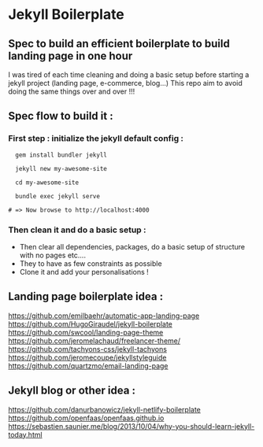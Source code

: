 # Jekyll Boilerplate

## Spec to build an efficient boilerplate to build landing page in one hour
I was tired of each time cleaning and doing a basic setup before starting a jekyll project (landing page, e-commerce, blog...)
This repo aim to avoid doing the same things over and over !!!

## Spec flow to build it :

### First step : initialize the jekyll default config : 
```
  gem install bundler jekyll

  jekyll new my-awesome-site

  cd my-awesome-site

  bundle exec jekyll serve

# => Now browse to http://localhost:4000
```
###  Then clean it and do a basic setup :

- Then clear all dependencies, packages, do a basic setup of structure with no pages etc....
- They to have as few constraints as possible 
- Clone it and add your personalisations !

## Landing page boilerplate idea :
https://github.com/emilbaehr/automatic-app-landing-page
</br>
https://github.com/HugoGiraudel/jekyll-boilerplate
</br>
https://github.com/swcool/landing-page-theme
</br>
https://github.com/jeromelachaud/freelancer-theme/
</br>
https://github.com/tachyons-css/jekyll-tachyons
</br>
https://github.com/jeromecoupe/jekyllstyleguide
</br>
https://github.com/quartzmo/email-landing-page

## Jekyll blog or other idea :
https://github.com/danurbanowicz/jekyll-netlify-boilerplate
</br>
https://github.com/openfaas/openfaas.github.io
</br>
https://sebastien.saunier.me/blog/2013/10/04/why-you-should-learn-jekyll-today.html
